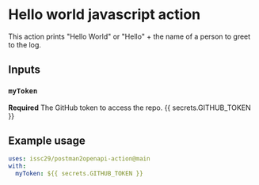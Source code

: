 # Hello world javascript action

This action prints "Hello World" or "Hello" + the name of a person to greet to the log.

## Inputs

### `myToken`

**Required** The GitHub token to access the repo. {{ secrets.GITHUB_TOKEN }}

## Example usage

```yaml
uses: issc29/postman2openapi-action@main
with:
  myToken: ${{ secrets.GITHUB_TOKEN }}
